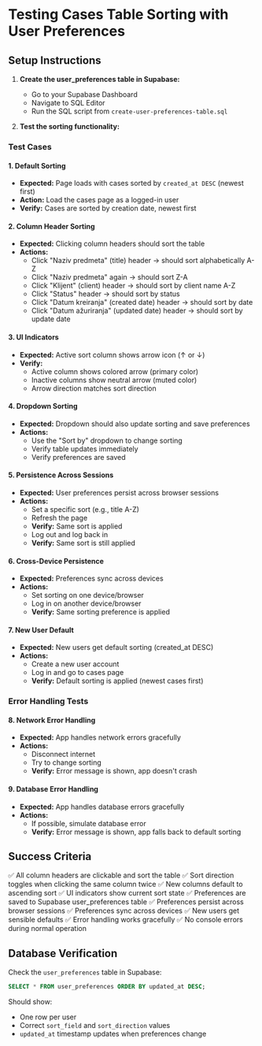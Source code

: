 # Testing Cases Table Sorting with User Preferences

## Setup Instructions

1. **Create the user_preferences table in Supabase:**
   - Go to your Supabase Dashboard
   - Navigate to SQL Editor
   - Run the SQL script from `create-user-preferences-table.sql`

2. **Test the sorting functionality:**

### Test Cases

#### 1. Default Sorting
- **Expected:** Page loads with cases sorted by `created_at DESC` (newest first)
- **Action:** Load the cases page as a logged-in user
- **Verify:** Cases are sorted by creation date, newest first

#### 2. Column Header Sorting
- **Expected:** Clicking column headers should sort the table
- **Actions:**
  - Click "Naziv predmeta" (title) header → should sort alphabetically A-Z
  - Click "Naziv predmeta" again → should sort Z-A
  - Click "Klijent" (client) header → should sort by client name A-Z
  - Click "Status" header → should sort by status
  - Click "Datum kreiranja" (created date) header → should sort by date
  - Click "Datum ažuriranja" (updated date) header → should sort by update date

#### 3. UI Indicators
- **Expected:** Active sort column shows arrow icon (↑ or ↓)
- **Verify:** 
  - Active column shows colored arrow (primary color)
  - Inactive columns show neutral arrow (muted color)
  - Arrow direction matches sort direction

#### 4. Dropdown Sorting
- **Expected:** Dropdown should also update sorting and save preferences
- **Actions:**
  - Use the "Sort by" dropdown to change sorting
  - Verify table updates immediately
  - Verify preferences are saved

#### 5. Persistence Across Sessions
- **Expected:** User preferences persist across browser sessions
- **Actions:**
  - Set a specific sort (e.g., title A-Z)
  - Refresh the page
  - **Verify:** Same sort is applied
  - Log out and log back in
  - **Verify:** Same sort is still applied

#### 6. Cross-Device Persistence
- **Expected:** Preferences sync across devices
- **Actions:**
  - Set sorting on one device/browser
  - Log in on another device/browser
  - **Verify:** Same sorting preference is applied

#### 7. New User Default
- **Expected:** New users get default sorting (created_at DESC)
- **Actions:**
  - Create a new user account
  - Log in and go to cases page
  - **Verify:** Default sorting is applied (newest cases first)

### Error Handling Tests

#### 8. Network Error Handling
- **Expected:** App handles network errors gracefully
- **Actions:**
  - Disconnect internet
  - Try to change sorting
  - **Verify:** Error message is shown, app doesn't crash

#### 9. Database Error Handling
- **Expected:** App handles database errors gracefully
- **Actions:**
  - If possible, simulate database error
  - **Verify:** Error message is shown, app falls back to default sorting

## Success Criteria

✅ All column headers are clickable and sort the table
✅ Sort direction toggles when clicking the same column twice
✅ New columns default to ascending sort
✅ UI indicators show current sort state
✅ Preferences are saved to Supabase user_preferences table
✅ Preferences persist across browser sessions
✅ Preferences sync across devices
✅ New users get sensible defaults
✅ Error handling works gracefully
✅ No console errors during normal operation

## Database Verification

Check the `user_preferences` table in Supabase:
```sql
SELECT * FROM user_preferences ORDER BY updated_at DESC;
```

Should show:
- One row per user
- Correct `sort_field` and `sort_direction` values
- `updated_at` timestamp updates when preferences change
